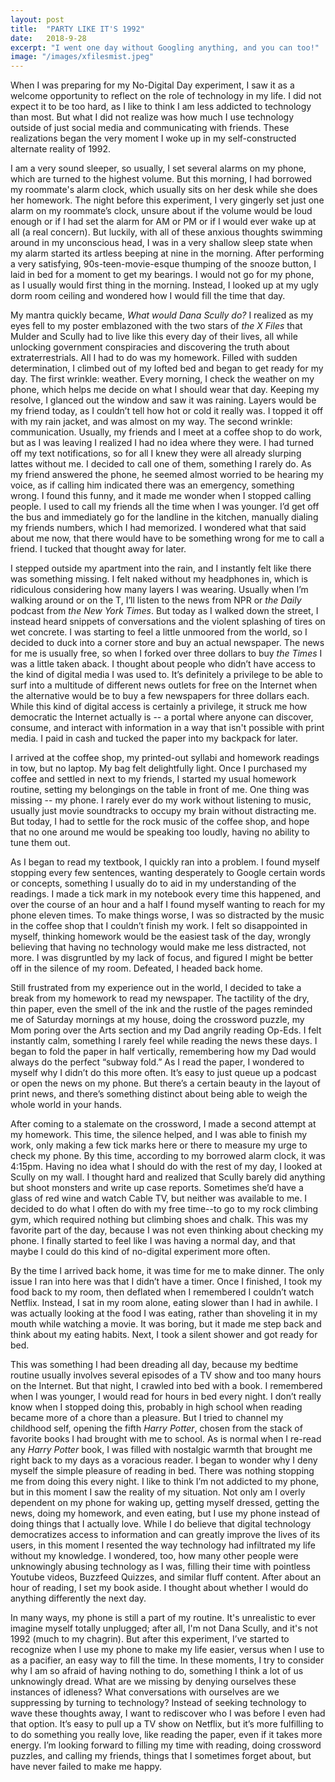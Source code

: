 ```yaml
---
layout: post
title:  "PARTY LIKE IT'S 1992"
date:   2018-9-28
excerpt: "I went one day without Googling anything, and you can too!"
image: "/images/xfilesmist.jpeg"
---
```


When I was preparing for my No-Digital Day experiment, I saw it as a welcome opportunity to reflect on the role of technology in my life. I did not expect it to be too hard, as I like to think I am less addicted to technology than most. But what I did not realize was how much I use technology outside of just social media and communicating with friends. These realizations began the very moment I woke up in my self-constructed alternate reality of 1992.  

I am a very sound sleeper, so usually, I set several alarms on my phone, which are turned to the highest volume. But this morning, I had borrowed my roommate's alarm clock, which usually sits on her desk while she does her homework. The night before this experiment, I very gingerly set just one alarm on my roommate’s clock, unsure about if the volume would be loud enough or if I had set the alarm for AM or PM or if I would ever wake up at all (a real concern). But luckily, with all of these anxious thoughts swimming around in my unconscious head, I was in a very shallow sleep state when my alarm started its artless beeping at nine in the morning. After performing a very satisfying, 90s-teen-movie-esque thumping of the snooze button, I laid in bed for a moment to get my bearings. I would not go for my phone, as I usually would first thing in the morning. Instead, I looked up at my ugly dorm room ceiling and wondered how I would fill the time that day. 

My mantra quickly became, *What would Dana Scully do?* I realized as my eyes fell to my poster emblazoned with the two stars of *the X Files* that Mulder and Scully had to live like this every day of their lives, all while unlocking government conspiracies and discovering the truth about extraterrestrials. All I had to do was my homework. Filled with sudden determination, I climbed out of my lofted bed and began to get ready for my day. The first wrinkle: weather. Every morning, I check the weather on my phone, which helps me decide on what I should wear that day. Keeping my resolve, I glanced out the window and saw it was raining. Layers would be my friend today, as I couldn’t tell how hot or cold it really was. I topped it off with my rain jacket, and was almost on my way. The second wrinkle: communication. Usually, my friends and I meet at a coffee shop to do work, but as I was leaving I realized I had no idea where they were. I had turned off my text notifications, so for all I knew they were all already slurping lattes without me. I decided to call one of them, something I rarely do. As my friend answered the phone, he seemed almost worried to be hearing my voice, as if calling him indicated there was an emergency, something wrong. I found this funny, and it made me wonder when I stopped calling people. I used to call my friends all the time when I was younger. I’d get off the bus and immediately go for the landline in the kitchen, manually dialing my friends numbers, which I had memorized. I wondered what that said about me now, that there would have to be something wrong for me to call a friend. I tucked that thought away for later. 

I stepped outside my apartment into the rain, and I instantly felt like there was something missing. I felt naked without my headphones in, which is ridiculous considering how many layers I was wearing. Usually when I’m walking around or on the T, I’ll listen to the news from NPR or *the Daily* podcast from *the New York Times*. But today as I walked down the street, I instead heard snippets of conversations and the violent splashing of tires on wet concrete. I was starting to feel a little unmoored from the world, so I decided to duck into a corner store and buy an actual newspaper. The news for me is usually free, so when I forked over three dollars to buy *the Times* I was a little taken aback. I thought about people who didn’t have access to the kind of digital media I was used to. It’s definitely a privilege to be able to surf into a multitude of different news outlets for free on the Internet when the alternative would be to buy a few newspapers for three dollars each. While this kind of digital access is certainly a privilege, it struck me how democratic the Internet actually is -- a portal where anyone can discover, consume, and interact with information in a way that isn't possible with print media. I paid in cash and tucked the paper into my backpack for later.   

I arrived at the coffee shop, my printed-out syllabi and homework readings in tow, but no laptop. My bag felt delightfully light. Once I purchased my coffee and settled in next to my friends, I started my usual homework routine, setting my belongings on the table in front of me. One thing was missing -- my phone. I rarely ever do my work without listening to music, usually just movie soundtracks to occupy my brain without distracting me. But today, I had to settle for the rock music of the coffee shop, and hope that no one around me would be speaking too loudly, having no ability to tune them out. 

As I began to read my textbook, I quickly ran into a problem. I found myself stopping every few sentences, wanting desperately to Google certain words or concepts, something I usually do to aid in my understanding of the readings. I made a tick mark in my notebook every time this happened, and over the course of an hour and a half I found myself wanting to reach for my phone eleven times. To make things worse, I was so distracted by the music in the coffee shop that I couldn’t finish my work. I felt so disappointed in myself, thinking homework would be the easiest task of the day, wrongly believing that having no technology would make me less distracted, not more. I was disgruntled by my lack of focus, and figured I might be better off in the silence of my room. Defeated, I headed back home. 

Still frustrated from my experience out in the world, I decided to take a break from my homework to read my newspaper. The tactility of the dry, thin paper, even the smell of the ink and the rustle of the pages reminded me of Saturday mornings at my house, doing the crossword puzzle, my Mom poring over the Arts section and my Dad angrily reading Op-Eds. I felt instantly calm, something I rarely feel while reading the news these days. I began to fold the paper in half vertically, remembering how my Dad would always do the perfect “subway fold.” As I read the paper, I wondered to myself why I didn’t do this more often. It’s easy to just queue up a podcast or open the news on my phone. But there’s a certain beauty in the layout of print news, and there’s something distinct about being able to weigh the whole world in your hands.

After coming to a stalemate on the crossword, I made a second attempt at my homework. This time, the silence helped, and I was able to finish my work, only making a few tick marks here or there to measure my urge to check my phone. By this time, according to my borrowed alarm clock, it was 4:15pm. Having no idea what I should do with the rest of my day, I looked at Scully on my wall. I thought hard and realized that Scully barely did anything but shoot monsters and write up case reports. Sometimes she’d have a glass of red wine and watch Cable TV, but neither was available to me. I decided to do what I often do with my free time--to go to my rock climbing gym, which required nothing but climbing shoes and chalk. This was my favorite part of the day, because I was not even thinking about checking my phone. I finally started to feel like I was having a normal day, and that maybe I could do this kind of no-digital experiment more often. 

By the time I arrived back home, it was time for me to make dinner. The only issue I ran into here was that I didn’t have a timer. Once I finished, I took my food back to my room, then deflated when I remembered I couldn’t watch Netflix. Instead, I sat in my room alone, eating slower than I had in awhile. I was actually looking at the food I was eating, rather than shoveling it in my mouth while watching a movie. It was boring, but it made me step back and think about my eating habits. Next, I took a silent shower and got ready for bed. 

This was something I had been dreading all day, because my bedtime routine usually involves several episodes of a TV show and too many hours on the Internet. But that night, I crawled into bed with a book. I remembered when I was younger, I would read for hours in bed every night. I don’t really know when I stopped doing this, probably in high school when reading became more of a chore than a pleasure. But I tried to channel my childhood self, opening the fifth *Harry Potter*, chosen from the stack of favorite books I had brought with me to school. As is normal when I re-read any *Harry Potter* book, I was filled with nostalgic warmth that brought me right back to my days as a voracious reader. I began to wonder why I deny myself the simple pleasure of reading in bed. There was nothing stopping me from doing this every night. I like to think I’m not addicted to my phone, but in this moment I saw the reality of my situation. Not only am I overly dependent on my phone for waking up, getting myself dressed, getting the news, doing my homework, and even eating, but I use my phone instead of doing things that I actually love. While I do believe that digital technology democratizes access to information and can greatly improve the lives of its users, in this moment I resented the way technology had infiltrated my life without my knowledge. I wondered, too, how many other people were unknowingly abusing technology as I was, filling their time with pointless Youtube videos, Buzzfeed Quizzes, and similar fluff content. After about an hour of reading, I set my book aside. I thought about whether I would do anything differently the next day.

In many ways, my phone is still a part of my routine. It's unrealistic to ever imagine myself totally unplugged; after all, I'm not Dana Scully, and it's not 1992 (much to my chagrin). But after this experiment, I’ve started to recognize when I use my phone to make my life easier, versus when I use to as a pacifier, an easy way to fill the time. In these moments, I try to consider why I am so afraid of having nothing to do, something I think a lot of us unknowingly dread. What are we missing by denying ourselves these instances of idleness? What conversations with ourselves are we suppressing by turning to technology? Instead of seeking technology to wave these thoughts away, I want to rediscover who I was before I even had that option. It’s easy to pull up a TV show on Netflix, but it’s more fulfilling to to do something you really love, like reading the paper, even if it takes more energy. I’m looking forward to filling my time with reading, doing crossword puzzles, and calling my friends, things that I sometimes forget about, but have never failed to make me happy.
